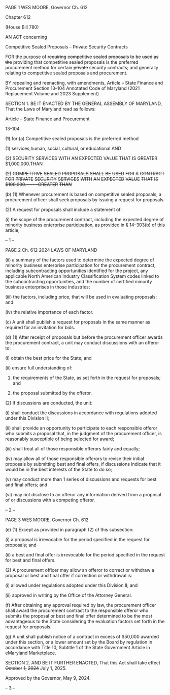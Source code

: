 PAGE 1
WES MOORE, Governor Ch. 612

Chapter 612

(House Bill 780)

AN ACT concerning

Competitive Sealed Proposals – ~~Private~~ Security Contracts

FOR the purpose of ~~requiring~~ ~~competitive~~ ~~sealed~~ ~~proposals~~ ~~to~~ ~~be~~ ~~used~~ ~~as~~ ~~the~~ providing that
competitive sealed proposals is the preferred procurement method for certain ~~private~~
security contracts; and generally relating to competitive sealed proposals and
procurement.

BY repealing and reenacting, with amendments,
Article – State Finance and Procurement
Section 13–104
Annotated Code of Maryland
(2021 Replacement Volume and 2023 Supplement)

SECTION 1. BE IT ENACTED BY THE GENERAL ASSEMBLY OF MARYLAND,
That the Laws of Maryland read as follows:

Article – State Finance and Procurement

13–104.

~~(1)~~ for:(a) Competitive sealed proposals is the preferred method

(1) services;human, social, cultural, or educational AND

(2) SECURITY SERVICES WITH AN EXPECTED VALUE THAT IS GREATER
$1,000,000.THAN

~~(2)~~ ~~COMPETITIVE~~ ~~SEALED~~ ~~PROPOSALS~~ ~~SHALL~~ ~~BE~~ ~~USED~~ ~~FOR~~ ~~A~~
~~CONTRACT~~ ~~FOR~~ ~~PRIVATE~~ ~~SECURITY~~ ~~SERVICES~~ ~~WITH~~ ~~AN~~ ~~EXPECTED~~ ~~VALUE~~ ~~THAT~~ ~~IS~~
~~$100,000.~~~~GREATER~~ ~~THAN~~

(b) (1) Whenever procurement is based on competitive sealed proposals, a
procurement officer shall seek proposals by issuing a request for proposals.

(2) A request for proposals shall include a statement of:

(i) the scope of the procurement contract, including the expected
degree of minority business enterprise participation, as provided in § 14–303(b) of this
article;

– 1 –

PAGE 2
Ch. 612 2024 LAWS OF MARYLAND

(ii) a summary of the factors used to determine the expected degree
of minority business enterprise participation for the procurement contract, including
subcontracting opportunities identified for the project, any applicable North American
Industry Classification System codes linked to the subcontracting opportunities, and the
number of certified minority business enterprises in those industries;

(iii) the factors, including price, that will be used in evaluating
proposals; and

(iv) the relative importance of each factor.

(c) A unit shall publish a request for proposals in the same manner as required
for an invitation for bids.

(d) (1) After receipt of proposals but before the procurement officer awards the
procurement contract, a unit may conduct discussions with an offeror to:

(i) obtain the best price for the State; and

(ii) ensure full understanding of:

1. the requirements of the State, as set forth in the request
for proposals; and

2. the proposal submitted by the offeror.

(2) If discussions are conducted, the unit:

(i) shall conduct the discussions in accordance with regulations
adopted under this Division II;

(ii) shall provide an opportunity to participate to each responsible
offeror who submits a proposal that, in the judgment of the procurement officer, is
reasonably susceptible of being selected for award;

(iii) shall treat all of those responsible offerors fairly and equally;

(iv) may allow all of those responsible offerors to revise their initial
proposals by submitting best and final offers, if discussions indicate that it would be in the
best interests of the State to do so;

(v) may conduct more than 1 series of discussions and requests for
best and final offers; and

(vi) may not disclose to an offeror any information derived from a
proposal of or discussions with a competing offeror.

– 2 –

PAGE 3
WES MOORE, Governor Ch. 612

(e) (1) Except as provided in paragraph (2) of this subsection:

(i) a proposal is irrevocable for the period specified in the request
for proposals; and

(ii) a best and final offer is irrevocable for the period specified in the
request for best and final offers.

(2) A procurement officer may allow an offeror to correct or withdraw a
proposal or best and final offer if correction or withdrawal is:

(i) allowed under regulations adopted under this Division II; and

(ii) approved in writing by the Office of the Attorney General.

(f) After obtaining any approval required by law, the procurement officer shall
award the procurement contract to the responsible offeror who submits the proposal or best
and final offer determined to be the most advantageous to the State considering the
evaluation factors set forth in the request for proposals.

(g) A unit shall publish notice of a contract in excess of $50,000 awarded under
this section, or a lower amount set by the Board by regulation in accordance with Title 10,
Subtitle 1 of the State Government Article in eMaryland Marketplace.

SECTION 2. AND BE IT FURTHER ENACTED, That this Act shall take effect
~~October~~ ~~1,~~ ~~2024~~ July 1, 2025.

Approved by the Governor, May 9, 2024.

– 3 –